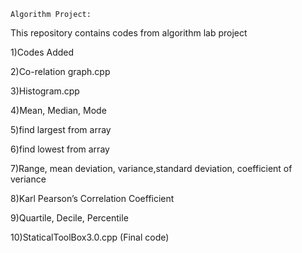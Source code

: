     Algorithm Project:

This repository contains codes from algorithm lab project

  1)Codes Added
  
  2)Co-relation graph.cpp
  
  3)Histogram.cpp
  
  4)Mean, Median, Mode
  
  5)find largest from array
  
  6)find lowest from array
  
  7)Range, mean deviation, variance,standard deviation, coefficient of veriance
  
  8)Karl Pearson’s Correlation Coefficient
  
  9)Quartile, Decile, Percentile
  
  10)StaticalToolBox3.0.cpp (Final code)
